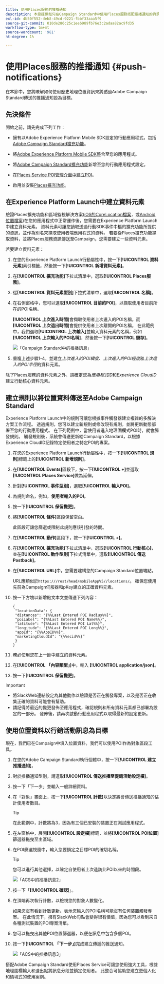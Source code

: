 ```yaml
---
title: 使用Places服務的推播通知
description: 本節提供如何在Campaign Standard中使用Places服務搭配推播通知的資訊。
exl-id: 4b50f552-deb8-49cd-9221-fbbf33aaa5f9
source-git-commit: 010de286c25c1eeb989fb76e3c2adaa82ac9fd35
workflow-type: tm+mt
source-wordcount: '981'
ht-degree: 1%

---
```


# 使用Places服務的推播通知 {#push-notifications}

在本節中，您將瞭解如何使用歷史地理位置資訊來將透過Adobe Campaign Standard傳送的推播通知設為目標。

## 先決條件

開始之前，請先完成下列工作：

* 擁有以Adobe Experience Platform Mobile SDK設定的行動應用程式，包括[Adobe Campaign Standard擴充功能](https://aep-sdks.gitbook.io/docs/using-mobile-extensions/adobe-campaign-standard)。

* 將[Adobe Experience Platform Mobile SDK](https://aep-sdks.gitbook.io/docs/getting-started/get-the-sdk)整合至您的應用程式。
* 將[Adobe Campaign Standard擴充功能](https://aep-sdks.gitbook.io/docs/using-mobile-extensions/adobe-campaign-standard)新增至您的行動應用程式設定。

* [在Places Service POI管理介面中建立POI](/help/poi-mgmt-ui/create-a-poi-ui.md)。

* 啟用並安裝[Places擴充功能](/help/places-ext-aep-sdks/places-extension/places-extension.md)。


## 在Experience Platform Launch中建立資料元素

驗證Places擴充功能和區域監視解決方案([iOS的CoreLocation檔案](https://developer.apple.com/documentation/corelocation/monitoring_the_user_s_proximity_to_geographic_regions)，或[Android位置檔案](https://developer.android.com/training/location/geofencing))在您的應用程式中正常運作後，您需要在Experience Platform Launch中建立資料元素。 資料元素可讓您讀取透過行動SDK事件中樞的擴充功能所提供的資訊，並作為別名來擷取使用者端應用程式的資料。 若要從Places擴充功能擷取資料，並將Places服務資訊傳送至Campaign，您需要建立一些資料元素。

若要建立資料元素：

1. 在您的Experience Platform Launch行動屬性中，按一下&#x200B;**[!UICONTROL 資料元素]**&#x200B;索引標籤，然後按一下&#x200B;**[!UICONTROL 新增資料元素]**。
1. 在&#x200B;**[!UICONTROL 擴充功能]**&#x200B;下拉式清單中，選取&#x200B;**[!UICONTROL Places服務]**。
1. 從&#x200B;**[!UICONTROL 資料元素型別]**&#x200B;下拉式清單中，選取&#x200B;**[!UICONTROL 名稱]**。
1. 在右側窗格中，您可以選取&#x200B;**[!UICONTROL 目前的POI]**，以擷取使用者目前所在的POI名稱。

   **[!UICONTROL 上次進入時間]**&#x200B;會擷取使用者上次進入的POI名稱，而&#x200B;**[!UICONTROL 上次退出時間]**&#x200B;會提供使用者上次離開的POI名稱。 在此範例中，我們選取&#x200B;**[!UICONTROL 上次輸入]**&#x200B;並輸入資料元素的名稱，例如&#x200B;**[!UICONTROL 上次輸入的POI名稱]**，然後按一下&#x200B;**[!UICONTROL 儲存]**。

   ![「Campaign Standard中的推播訊息」](/help/assets/ACS_Push1.png)

1. 重複上述步驟1-4，並建立&#x200B;*上次進入的POI緯度*、*上次進入的POI經度*&#x200B;和&#x200B;*上次進入的POI半徑*&#x200B;的資料元素。

除了Places服務的資料元素之外，請確定您為&#x200B;*應用程式ID*&#x200B;和&#x200B;*Experience CloudID*&#x200B;建立行動核心資料元素。

## 建立規則以將位置資料傳送至Adobe Campaign Standard

Experience Platform Launch中的規則可讓您根據事件觸發器建立複雜的多解決方案工作流程。 透過規則，您可以建立新規則或修改現有規則，並將更新動態部署至您的行動應用程式。 在下列範例中，當使用者進入地理圍欄式POI時，就會觸發規則。 觸發規則後，系統會傳送更新給Campaign Standard，以根據Experience CloudID記錄特定使用者之特定POI的專案。

1. 在您的Experience Platform Launch行動屬性中，按一下&#x200B;**[!UICONTROL 規則]**&#x200B;標籤上的&#x200B;**[!UICONTROL 新增規則]**。
1. 在&#x200B;**[!UICONTROL Events]**&#x200B;區段下，按一下&#x200B;**[!UICONTROL +]**&#x200B;並選取&#x200B;**[!UICONTROL Places Service]**&#x200B;做為延伸。
1. 針對&#x200B;**[!UICONTROL 事件型別]**，選取&#x200B;**[!UICONTROL 輸入POI]**。
1. 為規則命名，例如，**使用者輸入的POI**。
1. 按一下&#x200B;**[!UICONTROL 保留變更]**。
1. 將&#x200B;**[!UICONTROL 條件]**&#x200B;區段保留空白。

   此區段可讓您篩選或限制此規則應該引發的時間。

1. 在&#x200B;**[!UICONTROL 動作]**&#x200B;區段下，按一下&#x200B;**[!UICONTROL +]**。
1. 在&#x200B;**[!UICONTROL 擴充功能]**&#x200B;下拉式清單中，選取&#x200B;**[!UICONTROL 行動核心]**，並在&#x200B;**[!UICONTROL 動作型別]**&#x200B;下拉式清單中，選取&#x200B;**[!UICONTROL 傳送Postback]**。
1. 在&#x200B;**[!UICONTROL URL]**&#x200B;中，您需要建構您的Campaign Standard位置端點。

   URL應類似於`https:///rest/head/mobileAppV5//locations/`。
確保您使用先前為Campaign伺服器和pKey建立的正確資料元素。

1. 按一下方塊以新增貼文本文並傳送下列內容：

   ```
   {
    "locationData": {
    "distances": "{%%Last Entered POI Radius%%}",
    "poiLabel": "{%%Last Entered POI Name%%}",
    "latitude": "{%%Last Entered POI Lat%%}",
    "longitude": "{%%Last Entered POI Long%%}",
    "appId": "{%%AppID%%}",
    "marketingCloudId": “{%%ecid%%}”
    }
   }
   ```

1. 務必使用您在上一節中建立的資料元素。
1. 在&#x200B;**[!UICONTROL 「內容類型」]**&#x200B;中，輸入 **[!UICONTROL application/json]**。
1. 按一下&#x200B;**[!UICONTROL 保留變更]**。

>[!IMPORTANT]
>
>* 將SlackWeb連結設定為其他動作以驗證是否正在觸發專案，以及是否正在收集正確的資料可能會有幫助。
>* 請記得將最近的變更發佈至應用程式，確認規則和所有資料元素都已部署為設定的一部分。 發佈後，請再次啟動行動應用程式以取得最新的設定更新。

## 使用位置資料以行銷活動訊息為目標

現在，我們已在Campaign中填入位置資料，我們可以使用POI作為對象區段工具。

1. 在您的Adobe Campaign Standard執行個體中，按一下&#x200B;**[!UICONTROL 建立推播通知]**。
1. 對於推播通知型別，請選取&#x200B;**[!UICONTROL 傳送推播至促銷活動設定檔]**。
1. 按一下「下一步」**&#x200B;**&#x200B;並輸入一般詳細資料。
1. 在「對象」畫面上，按一下&#x200B;**[!UICONTROL 計數]**&#x200B;以決定將會傳送推播通知的估計使用者數目。

   >[!TIP]
   >
   >在此範例中，計數將為3，因為有三個已安裝的裝置正在測試應用程式。

1. 在左窗格中，展開&#x200B;**[!UICONTROL 設定檔]**&#x200B;標籤，並將&#x200B;**[!UICONTROL POI位置]**&#x200B;篩選器拖曳至主區域。
1. 在POI篩選視窗中，輸入您要鎖定之目標POI的確切名稱。

   >[!TIP]
   >
   >您可以進行其他選擇，以確定自使用者上次造訪此POI以來的時間段。

   ![「ACS中的推播訊息2」](/help/assets/ACS_push2.png)

1. 按一下「**[!UICONTROL 確認]**」。
1. 在頂端再次執行計數，以檢視您的對象人數變化。

   如果您沒有看到計數更新，表示您輸入的POI名稱可能沒有任何裝置觸發專案。 在此情況下，擁有SlackWeb勾點會變得很有價值，因為您可以看到來自各種測試裝置的POI專案清單。

1. 您可以拖曳出其他POI位置篩選器，以便在訊息中包含多個POI。
1. 按一下&#x200B;**[!UICONTROL 「下一步」]**&#x200B;完成建立傳遞的推送通知。

   ![「ACS中的推播訊息3」](/help/assets/ACS_push3.png)

搭配Adobe Campaign Standard使用Places Service可讓您使用強大工具，根據地理圍欄輸入和退出點將訊息分段並鎖定使用者。 此整合可協助您建立更個人化和情境式的使用案例。
